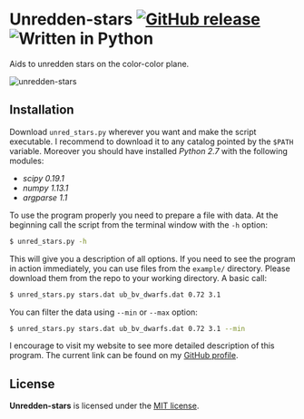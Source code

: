 # Unredden-stars [![GitHub release](http://www.astro.uni.wroc.pl/ludzie/brus/img/github/ver20170825.svg "download")](https://github.com/pbrus/unredden-stars/blob/master/unred_stars.py) ![Written in Python](http://www.astro.uni.wroc.pl/ludzie/brus/img/github/python.svg "language")

Aids to unredden stars on the color-color plane.

![unredden-stars](http://www.astro.uni.wroc.pl/ludzie/brus/img/github/unred-stars.gif)

## Installation

Download `unred_stars.py` wherever you want and make the script executable. I recommend to download it to any catalog pointed by the `$PATH` variable. Moreover you should have installed *Python 2.7* with the following modules:

 * *scipy 0.19.1*
 * *numpy 1.13.1*
 * *argparse 1.1*

To use the program properly you need to prepare a file with data. At the beginning call the script from the terminal window with the `-h` option:
```bash
$ unred_stars.py -h
```
This will give you a description of all options. If you need to see the program in action immediately, you can use files from the `example/` directory. Please download them from the repo to your working directory. A basic call:
```bash
$ unred_stars.py stars.dat ub_bv_dwarfs.dat 0.72 3.1
```
You can filter the data using `--min` or `--max` option:
```bash
$ unred_stars.py stars.dat ub_bv_dwarfs.dat 0.72 3.1 --min
```

I encourage to visit my website to see more detailed description of this program. The current link can be found on my [GitHub profile](https://github.com/pbrus).

## License

**Unredden-stars** is licensed under the [MIT license](http://opensource.org/licenses/MIT).
